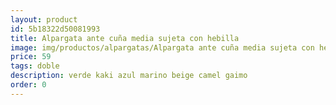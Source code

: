 ```yaml
---
layout: product
id: 5b18322d50081993
title: Alpargata ante cuña media sujeta con hebilla
image: img/productos/alpargatas/Alpargata ante cuña media sujeta con hebilla=59=doble=verde kaki azul marino beige camel gaimo.webp
price: 59
tags: doble
description: verde kaki azul marino beige camel gaimo
order: 0
---
```

